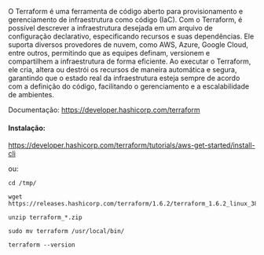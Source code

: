O Terraform é uma ferramenta de código aberto para provisionamento e gerenciamento de infraestrutura como código (IaC). Com o Terraform, é possível descrever a infraestrutura desejada em um arquivo de configuração declarativo, especificando recursos e suas dependências. Ele suporta diversos provedores de nuvem, como AWS, Azure, Google Cloud, entre outros, permitindo que as equipes definam, versionem e compartilhem a infraestrutura de forma eficiente. Ao executar o Terraform, ele cria, altera ou destrói os recursos de maneira automática e segura, garantindo que o estado real da infraestrutura esteja sempre de acordo com a definição do código, facilitando o gerenciamento e a escalabilidade de ambientes.

Documentação: https://developer.hashicorp.com/terraform

#### Instalação:

https://developer.hashicorp.com/terraform/tutorials/aws-get-started/install-cli

ou:

    cd /tmp/

    wget https://releases.hashicorp.com/terraform/1.6.2/terraform_1.6.2_linux_386.zip

    unzip terraform_*.zip

    sudo mv terraform /usr/local/bin/

    terraform --version